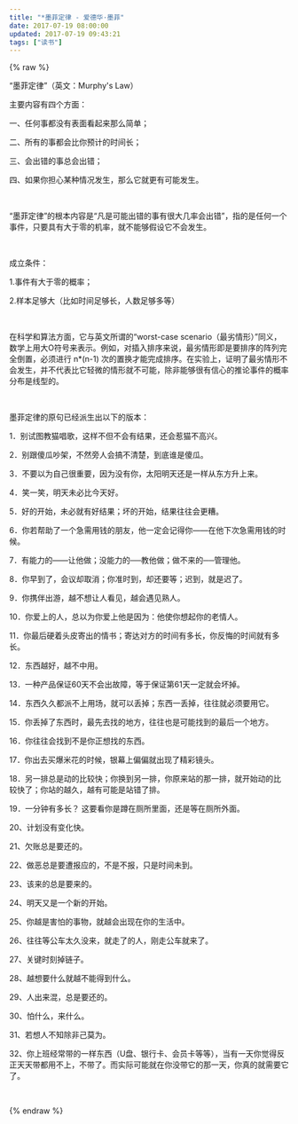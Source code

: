 ```yaml
---
title: "*墨菲定律 - 爱德华·墨菲"
date: 2017-07-19 08:00:00
updated: 2017-07-19 09:43:21
tags: ["读书"]
---
```

{% raw %}
<p>“墨菲定律”（英文：Murphy&#39;s Law）</p><p>主要内容有四个方面：</p><p>一、任何事都没有表面看起来那么简单；</p><p>二、所有的事都会比你预计的时间长；</p><p>三、会出错的事总会出错；</p><p>四、如果你担心某种情况发生，那么它就更有可能发生。</p><p><br/></p><p>“墨菲定律”的根本内容是“凡是可能出错的事有很大几率会出错”，指的是任何一个事件，只要具有大于零的机率，就不能够假设它不会发生。</p><p><br/></p><p>成立条件：</p><p>1.事件有大于零的概率；</p><p>2.样本足够大（比如时间足够长，人数足够多等）</p><p><br/></p><p>在科学和算法方面，它与英文所谓的“worst-case scenario（最劣情形）”同义，数学上用大O符号来表示。例如，对插入排序来说，最劣情形即是要排序的阵列完全倒置，必须进行 n*(n-1) 次的置换才能完成排序。在实验上，证明了最劣情形不会发生，并不代表比它轻微的情形就不可能，除非能够很有信心的推论事件的概率分布是线型的。</p><p><br/></p><p>墨菲定律的原句已经派生出以下的版本：</p><p>1．别试图教猫唱歌，这样不但不会有结果，还会惹猫不高兴。</p><p>2．别跟傻瓜吵架，不然旁人会搞不清楚，到底谁是傻瓜。</p><p>3．不要以为自己很重要，因为没有你，太阳明天还是一样从东方升上来。</p><p>4．笑一笑，明天未必比今天好。</p><p>5．好的开始，未必就有好结果；坏的开始，结果往往会更糟。</p><p>6．你若帮助了一个急需用钱的朋友，他一定会记得你——在他下次急需用钱的时候。</p><p>7．有能力的——让他做；没能力的──教他做；做不来的──管理他。</p><p>8．你早到了，会议却取消；你准时到，却还要等；迟到，就是迟了。</p><p>9．你携伴出游，越不想让人看见，越会遇见熟人。</p><p>10．你爱上的人，总以为你爱上他是因为：他使你想起你的老情人。</p><p>11．你最后硬着头皮寄出的情书；寄达对方的时间有多长，你反悔的时间就有多长。</p><p>12．东西越好，越不中用。</p><p>13．一种产品保证60天不会出故障，等于保证第61天一定就会坏掉。</p><p>14．东西久久都派不上用场，就可以丢掉；东西一丢掉，往往就必须要用它。</p><p>15．你丢掉了东西时，最先去找的地方，往往也是可能找到的最后一个地方。</p><p>16．你往往会找到不是你正想找的东西。</p><p>17．你出去买爆米花的时候，银幕上偏偏就出现了精彩镜头。</p><p>18．另一排总是动的比较快；你换到另一排，你原来站的那一排，就开始动的比较快了；你站的越久，越有可能是站错了排。</p><p>19．一分钟有多长？ 这要看你是蹲在厕所里面，还是等在厕所外面。</p><p>20、计划没有变化快。</p><p>21、欠账总是要还的。</p><p>22、做恶总是要遭报应的，不是不报，只是时间未到。</p><p>23、该来的总是要来的。</p><p>24、明天又是一个新的开始。</p><p>25、你越是害怕的事物，就越会出现在你的生活中。</p><p>26、往往等公车太久没来，就走了的人，刚走公车就来了。</p><p>27、关键时刻掉链子。</p><p>28、越想要什么就越不能得到什么。</p><p>29、人出来混，总是要还的。</p><p>30、怕什么，来什么。</p><p>31、若想人不知除非己莫为。</p><p>32、你上班经常带的一样东西（U盘、银行卡、会员卡等等），当有一天你觉得反正天天带都用不上，不带了。而实际可能就在你没带它的那一天，你真的就需要它了。</p><p><br/></p>
{% endraw %}
